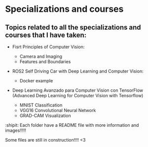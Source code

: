 # Specializations and courses

## Topics related to all the specializations and courses that I have taken:

- Fisrt Principles of Computer Vision:
  - Camera and Imaging	
  - Features and Boundaries

- ROS2 Self Driving Car with Deep Learning and Computer Vision:
  - Docker example

- Deep Learning Avanzado para Computer Vision con TensorFlow (Advanced Deep Learning for Computer Vision with Tensorflow)
  - MNIST Classification
  - VGG16 Convolutional Neural Network
  - GRAD-CAM Visualization

:shipit: Each folder have a README file with more information and images!!!!! 

Some files are still in construction!!!! <3 
